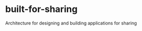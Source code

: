 built-for-sharing
=================

Architecture for designing and building applications for sharing